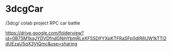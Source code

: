 # 3dcgCar
/3dcg/ colab project RPC car battle

https://drive.google.com/folderview?id=0B7SM1kqJYDVDfndGNjhYbmRLeXF5SDlfYXpKTFRaSFp0dlR6UW1kTTl2dUEzaU5qX3VjQmc&usp=sharing


